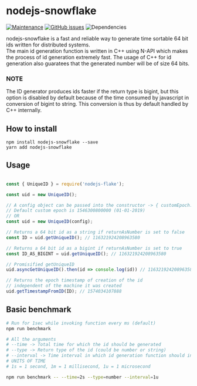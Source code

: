 # nodejs-snowflake

[![Maintenance](https://img.shields.io/badge/Maintained%3F-yes-green.svg)](https://gitHub.com/utkarsh-pro/nodejs-snowflake/graphs/commit-activity)
[![GitHub issues](https://img.shields.io/github/issues/utkarsh-pro/nodejs-snowflake.svg)](https://gitHub.com/utkarsh-pro/nodejs-snowflake/issues/)
![Dependencies](https://img.shields.io/david/utkarsh-pro/nodejs-snowflake)

nodejs-snowflake is a fast and reliable way to generate time sortable 64 bit ids written for distributed systems.  
The main id generation function is written in C++ using N-API which makes the process of id generation extremely fast. The usage of C++
for id generation also guaratees that the generated number will be of size 64 bits.

### NOTE
The ID generator produces ids faster if the return type is bigint, but this option is disabled by default because of the time consumed by javascript in conversion of bigint to string. This conversion is thus by default handled by C++ internally.

## How to install

```
npm install nodejs-snowflake --save
yarn add nodejs-snowflake
```

## Usage
```javascript

const { UniqueID } = require('nodejs-flake');

const uid = new UniqueID(); 

// A config object can be passed into the constructor -> { customEpoch: some_value, returnAsNumber: true | false }
// Default custom epoch is 1546300800000 (01-01-2019)
// OR
const uid = new UniqueID(config);

// Returns a 64 bit id as a string if returnAsNumber is set to false
const ID = uid.getUniqueID(); // 116321924208963580

// Returns a 64 bit id as a bigint if returnAsNumber is set to true
const ID_AS_BIGINT = uid.getUniqueID(); // 116321924208963580

// Promisified getUniqueID
uid.asyncGetUniqueID().then(id => console.log(id)) // 116321924208963580

// Returns the epoch timestamp of creation of the id 
// independent of the machine it was created
uid.getTimestampFromID(ID); // 1574034107888


```

## Basic benchmark
```bash
# Run for 1sec while invoking function every ms (default)
npm run benchmark 

# All the arguments
# --time -> Total time for which the id should be generated
# --type -> Return type of the id (could be number or string)
# --interval -> Time interval in which id generation function should invoked
# UNITS OF TIME
# 1s = 1 second, 1m = 1 millisecond, 1u = 1 microsecond

npm run benchmark -- --time=2s --type=number --interval=1u

```
